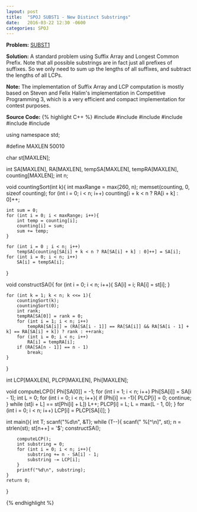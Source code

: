 ```yaml
---
layout: post
title:  "SPOJ SUBST1 - New Distinct Substrings"
date:   2016-03-22 12:30 -0600
categories: SPOJ
---
```


**Problem:** [SUBST1]

**Solution:**
A standard problem using Suffix Array and Longest Common Prefix. Note that all possible substrings are in fact just all 
prefixes of suffixes. So we only need to sum up the lengths of all suffixes, and subtract the lengths of all LCPs. 

**Note:**
The implementation of Suffix Array and LCP computation is mostly based on Steven and Felix Halim's implementation in
Competitive Programming 3, which is a very efficient and compact implementation for contest purposes.

**Source Code:**
{% highlight C++ %}
#include <iostream>
#include <cstdio>
#include <vector>
#include <cstdlib>
#include <cstring>
#include <algorithm>

using namespace std;

#define MAXLEN 50010

char st[MAXLEN];

int SA[MAXLEN], RA[MAXLEN], tempSA[MAXLEN], tempRA[MAXLEN], counting[MAXLEN];
int n;

void countingSort(int k){
    int maxRange = max(260, n);
    memset(counting, 0, sizeof counting);
    for (int i = 0; i < n; i++)
        counting[i + k < n ? RA[i + k] : 0]++;

    int sum = 0;
    for (int i = 0; i < maxRange; i++){
        int temp = counting[i];
        counting[i] = sum;
        sum += temp;
    }

    for (int i = 0 ; i < n; i++)
        tempSA[counting[SA[i] + k < n ? RA[SA[i] + k] : 0]++] = SA[i];
    for (int i = 0; i < n; i++)
        SA[i] = tempSA[i];
}

void constructSA(){
    for (int i = 0; i < n; i++){
        SA[i] = i;
        RA[i] = st[i];
    }

    for (int k = 1; k < n; k <<= 1){
        countingSort(k);
        countingSort(0);
        int rank;
        tempRA[SA[0]] = rank = 0;
        for (int i = 1; i < n; i++)
            tempRA[SA[i]] = (RA[SA[i - 1]] == RA[SA[i]] && RA[SA[i - 1] + k] == RA[SA[i] + k]) ? rank : ++rank;
        for (int i = 0; i < n; i++)
            RA[i] = tempRA[i];
        if (RA[SA[n - 1]] == n - 1)
            break;
    }
}

int LCP[MAXLEN], PLCP[MAXLEN], Phi[MAXLEN];

void computeLCP(){
    Phi[SA[0]] = -1;
    for (int i = 1; i < n; i++)
        Phi[SA[i]] = SA[i - 1];
    int L = 0;
    for (int i = 0; i < n; i++){
        if (Phi[i] == -1){
            PLCP[i] = 0;
            continue;
        }
        while (st[i + L] == st[Phi[i] + L])
            L++;
        PLCP[i] = L;
        L = max(L - 1, 0);
    }
    for (int i = 0; i < n; i++)
        LCP[i] = PLCP[SA[i]];
}

int main(){
    int T;
    scanf("%d\n", &T);
    while (T--){
        scanf(" %[^\n]", st);
        n = strlen(st);
        st[n++] = '$';
        constructSA();

        computeLCP(); 
        int substring = 0;
        for (int i = 0; i < n; i++){
            substring += n - SA[i] - 1;
            substring -= LCP[i];
        }
        printf("%d\n", substring);
    }
    return 0;
}


{% endhighlight %}

[SUBST1]: http://www.spoj.com/problems/SUBST1/

